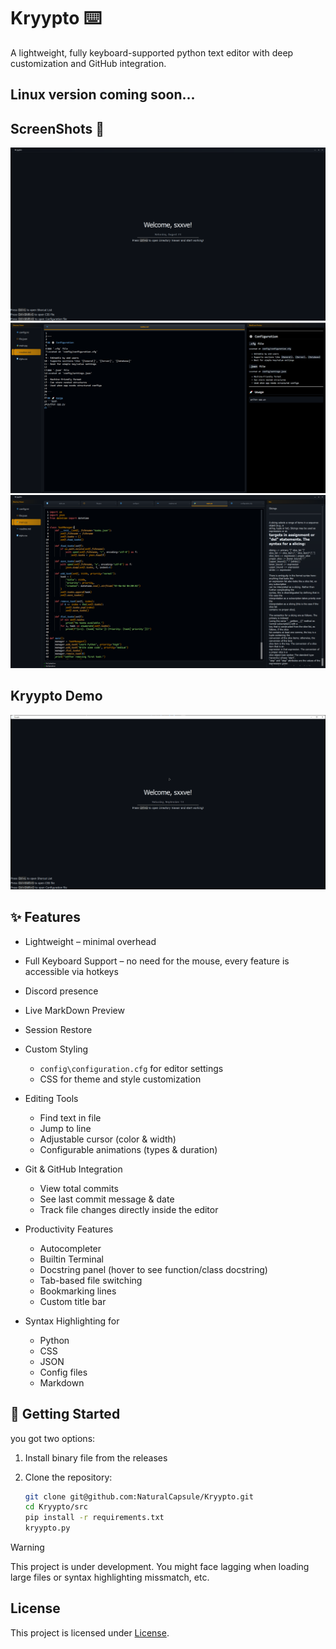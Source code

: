 # Kryypto ⌨️​

A lightweight, fully keyboard-supported python text editor with deep customization and GitHub integration.

## Linux version coming soon...


## ScreenShots 📸
![Kryypto 1](src/icons/app/readme/kr1.PNG)
![Kryypto 2](src/icons/app/readme/kr4.PNG)
![Kryypto 3](src/icons/app/readme/kr5.PNG)

## Kryypto Demo

![Kryypto Demo](src/icons/app/readme/demo.gif)

## ✨ Features

- Lightweight – minimal overhead
- Full Keyboard Support – no need for the mouse, every feature is accessible via hotkeys
- Discord presence
- Live MarkDown Preview
- Session Restore
- Custom Styling
  - `config\configuration.cfg` for editor settings
  - CSS for theme and style customization
- Editing Tools
  - Find text in file
  - Jump to line
  - Adjustable cursor (color & width)
  - Configurable animations (types & duration)

- Git & GitHub Integration
  - View total commits
  - See last commit message & date
  - Track file changes directly inside the editor
- Productivity Features
  - Autocompleter
  - Builtin Terminal
  - Docstring panel (hover to see function/class docstring)
  - Tab-based file switching
  - Bookmarking lines
  - Custom title bar
- Syntax Highlighting for
  - Python
  - CSS
  - JSON
  - Config files
  - Markdown

## 🚀 Getting Started


you got two options:

1. Install binary file from the releases

2. Clone the repository:
   ```bash
   git clone git@github.com:NaturalCapsule/Kryypto.git
   cd Kryypto/src
   pip install -r requirements.txt
   kryypto.py


> [!WARNING]
> This project is under development. You might face lagging when loading large files or syntax highlighting missmatch, etc.

## License

This project is licensed under [License](LICENSE.txt).